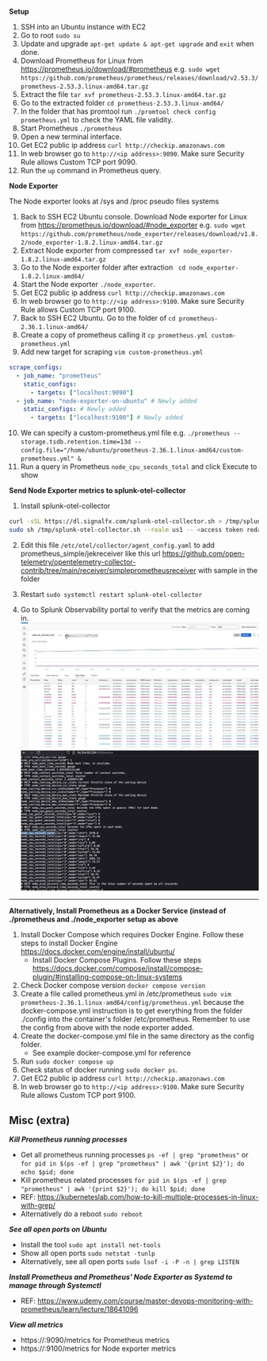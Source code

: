 **Setup**

1. SSH into an Ubuntu instance with EC2
2. Go to root `sudo su`
3. Update and upgrade `apt-get update & apt-get upgrade` and `exit` when done.
4. Download Prometheus for Linux from https://prometheus.io/download/#prometheus e.g. `sudo wget https://github.com/prometheus/prometheus/releases/download/v2.53.3/prometheus-2.53.3.linux-amd64.tar.gz`
5. Extract the file `tar xvf prometheus-2.53.3.linux-amd64.tar.gz`
6. Go to the extracted folder `cd prometheus-2.53.3.linux-amd64/`
7. In the folder that has promtool run `./promtool check config prometheus.yml` to check the YAML file validity.
8. Start Prometheus `./prometheus`
9. Open a new terminal interface.
10. Get EC2 public ip address `curl http://checkip.amazonaws.com`
11. In web browser go to `http://<ip address>:9090`. Make sure Security Rule allows Custom TCP port 9090.
12.  Run the `up` command in Prometheus query.

**Node Exporter**

The Node exporter looks at /sys and /proc pseudo files systems

1. Back to SSH EC2 Ubuntu console. Download Node exporter for Linux from https://prometheus.io/download/#node_exporter e.g. `sudo wget https://github.com/prometheus/node_exporter/releases/download/v1.8.2/node_exporter-1.8.2.linux-amd64.tar.gz`
2. Extract Node exporter from compressed `tar xvf node_exporter-1.8.2.linux-amd64.tar.gz`
3. Go to the Node exporter folder after extraction ` cd node_exporter-1.8.2.linux-amd64/`
4. Start the Node exporter `./node_exporter`.
5. Get EC2 public ip address `curl http://checkip.amazonaws.com`
6. In web browser go to `http://<ip address>:9100`. Make sure Security Rule allows Custom TCP port 9100.
7. Back to SSH EC2 Ubuntu. Go to the folder of `cd prometheus-2.36.1.linux-amd64/`
8. Create a copy of prometheus calling it `cp prometheus.yml custom-prometheus.yml`
9. Add new target for scraping `vim custom-prometheus.yml`
```yml
scrape_configs:
  - job_name: "prometheus"
    static_configs:
      - targets: ["localhost:9090"]
  - job_name: "node-exporter-on-ubuntu" # Newly added
    static_configs: # Newly added 
      - targets: ["localhost:9100"] # Newly added
```

10. We can specify a custom-prometheus.yml file e.g. `./prometheus --storage.tsdb.retention.time=13d --config.file="/home/ubuntu/prometheus-2.36.1.linux-amd64/custom-prometheus.yml" &`
11. Run a query in Prometheus `node_cpu_seconds_total` and click Execute to show 

**Send Node Exporter metrics to splunk-otel-collector**

1. Install splunk-otel-collector
```bash
curl -sSL https://dl.signalfx.com/splunk-otel-collector.sh > /tmp/splunk-otel-collector.sh && \
sudo sh /tmp/splunk-otel-collector.sh --realm us1 -- <access token redacted> --mode agent
```

2. Edit this file `/etc/otel/collector/agent_config.yaml` to add prometheus_simple/jekreceiver like this url https://github.com/open-telemetry/opentelemetry-collector-contrib/tree/main/receiver/simpleprometheusreceiver with sample in the folder

3. Restart `sudo systemctl restart splunk-otel-collector`

4. Go to Splunk Observability portal to verify that the metrics are coming in.
![proof2](proof2.png "proof2")
![proof1](proof1.png "proof1")
---

**Alternatively, Install Prometheus as a Docker Service (instead of ./prometheus and ./node_exporter setup as above**

1. Install Docker Compose which requires Docker Engine. Follow these steps to install Docker Engine https://docs.docker.com/engine/install/ubuntu/
    - Install Docker Compose Plugins. Follow these steps https://docs.docker.com/compose/install/compose-plugin/#installing-compose-on-linux-systems
2. Check Docker compose version `docker compose version`
3. Create a file called prometheus.yml in /etc/prometheus `sudo vim prometheus-2.36.1.linux-amd64/config/prometheus.yml` because the docker-compose.yml instruction is to get everything from the folder ./config into the container's folder /etc/prometheus. Remember to use the config from above with the node exporter added.
4. Create the docker-compose.yml file in the same directory as the config folder.
    - See example docker-compose.yml for reference
5. Run `sudo docker compose up` 
6. Check status of docker running `sudo docker ps`.
7. Get EC2 public ip address `curl http://checkip.amazonaws.com`
8. In web browser go to `http://<ip address>:9100`. Make sure Security Rule allows Custom TCP port 9100.

## Misc (extra)

***Kill Prometheus running processes***
- Get all prometheus running processes `ps -ef | grep "prometheus"` or `for pid in $(ps -ef | grep "prometheus" | awk '{print $2}'); do echo $pid; done`
- Kill prometheus related processes `for pid in $(ps -ef | grep "prometheus" | awk '{print $2}'); do kill $pid; done`
- REF: https://kuberneteslab.com/how-to-kill-multiple-processes-in-linux-with-grep/ 
- Alternatively do a reboot `sudo reboot`

***See all open ports on Ubuntu***
- Install the tool `sudo apt install net-tools`
- Show all open ports `sudo netstat -tunlp`
- Alternatively, see all open ports `sudo lsof -i -P -n | grep LISTEN`

***Install Prometheus and Prometheus' Node Exporter as Systemd to manage through Systemctl***

- REF: https://www.udemy.com/course/master-devops-monitoring-with-prometheus/learn/lecture/18641096

***View all metrics***
- https://<ip address>:9090/metrics for Prometheus metrics
- https://<ip address>:9100/metrics for Node exporter metrics
